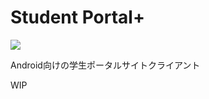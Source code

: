 Student Portal+
========

![](https://github.com/ken-kentan/student-portal-plus/workflows/Android%20CI/badge.svg)

Android向けの学生ポータルサイトクライアント

WIP
